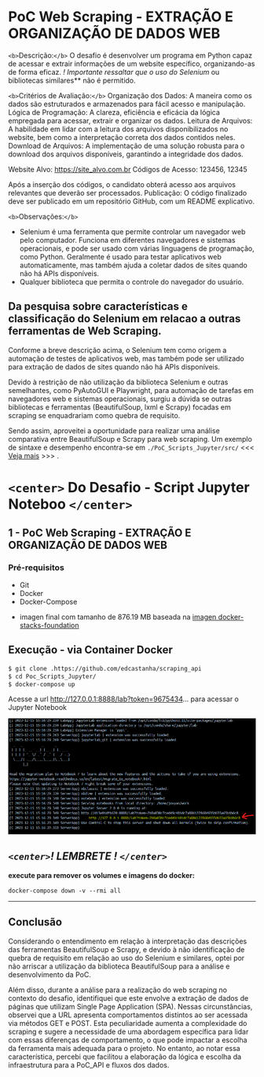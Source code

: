 # PoC Web Scraping - EXTRAÇÃO E ORGANIZAÇÃO DE DADOS WEB

`<b>`Descrição:`</b>` O desafio é desenvolver um programa em Python capaz de acessar e extrair informações de um website específico, organizando-as de forma eficaz.
*! Importante ressaltar que o uso do Selenium* ou bibliotecas similares** não é permitido.

`<b>`Critérios de Avaliação:`</b>`
 Organização dos Dados: A maneira como os dados são estruturados e armazenados para fácil acesso e manipulação.
 Lógica de Programação: A clareza, eficiência e eficácia da lógica empregada para acessar, extrair e organizar os dados.
 Leitura de Arquivos: A habilidade em lidar com a leitura dos arquivos disponibilizados no website, bem como a interpretação correta dos dados contidos neles.
 Download de Arquivos: A implementação de uma solução robusta para o download dos arquivos disponíveis, garantindo a integridade dos dados.

Website Alvo: https://site_alvo.com.br
Códigos de Acesso: 123456, 12345

Após a inserção dos códigos, o candidato obterá acesso aos arquivos relevantes que deverão ser processados.
Publicação: O código finalizado deve ser publicado em um repositório GitHub, com um README explicativo.

`<b>`Observações:`</b>`

* Selenium é uma ferramenta que permite controlar um navegador web pelo computador. Funciona em diferentes navegadores e sistemas operacionais, e pode ser usado com várias linguagens de programação, como Python. Geralmente é usado para testar aplicativos web automaticamente, mas também ajuda a coletar dados de sites quando não há APIs disponíveis.
* Qualquer biblioteca que permita o controle do navegador do usuário.

## Da pesquisa sobre características e classificação do Selenium em relacao a outras ferramentas de Web Scraping.

Conforme a breve descrição acima, o Selenium tem como origem a automação de testes de aplicativos web, mas também pode ser utilizado para extração de dados de sites quando não há APIs disponíveis.

Devido à restrição de não utilização da biblioteca Selenium e outras semelhantes, como PyAutoGUI e Playwright, para automação de tarefas em navegadores web e sistemas operacionais, surgiu a dúvida se outras bibliotecas e ferramentas (BeautifulSoup, lxml e Scrapy) focadas em scraping se enquadrariam como quebra de requisito.

Sendo assim, aproveitei a oportunidade para realizar uma análise comparativa entre BeautifulSoup e Scrapy para web scraping. Um exemplo de sintaxe e desempenho encontra-se em `./PoC_Scripts_Jupyter/src/` <<< [Veja mais](./PoC_Scripts_Jupyter/) >>> .

# `<center>` Do Desafio - Script Jupyter Noteboo `</center>`

## 1 - PoC Web Scraping - EXTRAÇÃO E ORGANIZAÇÃO DE DADOS WEB

### Pré-requisitos

- Git
- Docker
- Docker-Compose

* imagen final com tamanho de 876.19 MB baseada na [imagen docker-stacks-foundation](https://github.com/jupyter/docker-stacks/tree/main/images/docker-stacks-foundation)

## Execução - via Container Docker

```
$ git clone .https://github.com/edcastanha/scraping_api
$ cd Poc_Scripts_Jupyter/
$ docker-compose up
```

Acesse a url http://127.0.0.1:8888/lab?token=9675434... para acessar o Jupyter Notebook

![1702841871677](image/README/1702841871677.png)

## ***`<center>`! LEMBRETE ! `</center>`***

 **execute para remover os volumes e imagens do docker:**

```
docker-compose down -v --rmi all
```

---

## Conclusão

Considerando o entendimento em relação à interpretação das descrições das ferramentas BeautifulSoup e Scrapy, e devido à não identificação de quebra de requisito em relação ao uso do Selenium e similares, optei por não arriscar a utilização da biblioteca BeautifulSoup para a análise e desenvolvimento da PoC.

Além disso, durante a análise para a realização do web scraping no contexto do desafio, identifiquei que este envolve a extração de dados de páginas que utilizam Single Page Application (SPA). Nessas circunstâncias, observei que a URL apresenta comportamentos distintos ao ser acessada via métodos GET e POST. Esta peculiaridade aumenta a complexidade do scraping e sugere a necessidade de uma abordagem específica para lidar com essas diferenças de comportamento, o que pode impactar a escolha da ferramenta mais adequada para o projeto. No entanto, ao notar essa característica, percebi que facilitou a elaboração da lógica e escolha da infraestrutura para a PoC_API e fluxos dos dados.
